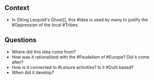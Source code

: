## Context
- In [[King Leopold's Ghost]], this #Idea is used by many to justify the #Oppression of the local #Tribes. 

## Questions
- Where did this idea come from? 
- How was it rationalized with the #Feudalism of #Europe? Did it come after? 
- How is it connected to #Leisure activities? Is it #Guilt based?
- When did it develop?